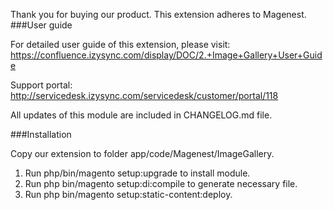 Thank you for buying our product.
This extension adheres to Magenest.
###User guide

For detailed user guide of this extension, please visit: https://confluence.izysync.com/display/DOC/2.+Image+Gallery+User+Guide


Support portal: http://servicedesk.izysync.com/servicedesk/customer/portal/118


All updates of this module are included in CHANGELOG.md file.

###Installation

Copy our extension to folder app/code/Magenest/ImageGallery.
1. Run php/bin/magento setup:upgrade to install module.
2. Run php bin/magento setup:di:compile to generate necessary file.
3. Run php bin/magento setup:static-content:deploy.